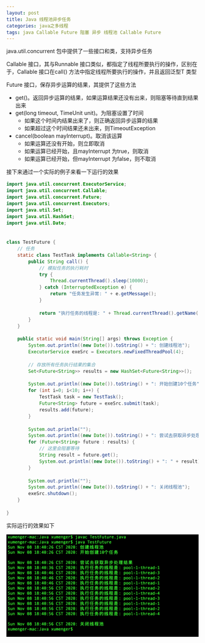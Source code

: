 ```yaml
---
layout: post
title: Java 线程池异步任务
categories: java之多线程 
tags: java Callable Future 阻塞 异步 线程池 Callable Future 
---
```


java.util.concurrent 包中提供了一些接口和类，支持异步任务

Callable<T> 接口，其与Runnable 接口类似，都指定了线程所要执行的操作，区别在于，Callable 接口在call() 方法中指定线程所要执行的操作，并且返回泛型T 类型

Future<T> 接口，保存异步运算的结果，其提供了这些方法

* get()。返回异步运算的结果，如果运算结果还没有出来，则阻塞等待直到结果出来
* get(long timeout, TimeUnit unit)。为阻塞设置了时间
    * 如果这个时间内结果出来了，则正确返回异步运算的结果
    * 如果超过这个时间结果还未出来，则TimeoutException
* cancel(boolean mayInterrupt)。取消该运算
    * 如果运算还没有开始，则立即取消
    * 如果运算已经开始，且mayInterrupt 为true，则取消
    * 如果运算已经开始，但mayInterrupt 为false，则不取消

接下来通过一个实际的例子来看一下运行的效果

```java
import java.util.concurrent.ExecutorService;
import java.util.concurrent.Callable;
import java.util.concurrent.Future;
import java.util.concurrent.Executors;
import java.util.Set;
import java.util.HashSet;
import java.util.Date;


class TestFuture {
    // 任务
    static class TestTask implements Callable<String> {
        public String call() {
            // 模拟任务的执行耗时
            try {
                Thread.currentThread().sleep(10000);
            } catch (InterruptedException e) {
                return "任务发生异常: " + e.getMessage();
            }

            return "执行任务的线程是: " + Thread.currentThread().getName();
        }
    }

    public static void main(String[] args) throws Exception {
        System.out.println((new Date()).toString() + ": 创建线程池");
        ExecutorService exeSrc = Executors.newFixedThreadPool(4);

        // 存放所有任务执行结果的集合
        Set<Future<String>> results = new HashSet<Future<String>>();

        System.out.println((new Date()).toString() + ": 开始创建10个任务");
        for (int i=0; i<10; i++) {
            TestTask task = new TestTask();
            Future<String> future = exeSrc.submit(task);
            results.add(future);
        }
        
        System.out.println("");
        System.out.println((new Date()).toString() + ": 尝试去获取异步处理结果");
        for (Future<String> future : results) {
            // 这里会阻塞等待
            String result = future.get();
            System.out.println((new Date()).toString() + ": " + result);
        }

        System.out.println("");
        System.out.println((new Date()).toString() + ": 关闭线程池");
        exeSrc.shutdown();
    }

}
```

实际运行的效果如下

![](../media/image/2020-11-05/01.png)
